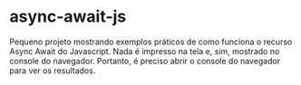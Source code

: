 # async-await-js
Pequeno projeto mostrando exemplos práticos de como funciona o recurso Async Await do Javascript. Nada é impresso na tela e, sim, mostrado no console do navegador. Portanto, é preciso abrir o console do navegador para ver os resultados.
